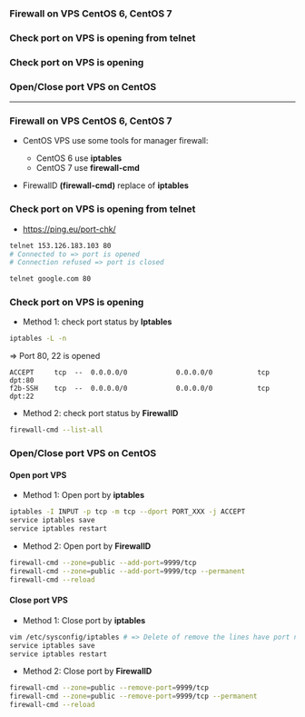 
### Firewall on VPS CentOS 6, CentOS 7
### Check port on VPS is opening from telnet
### Check port on VPS is opening
### Open/Close port VPS on CentOS

---------------------------------------------------------

### Firewall on VPS CentOS 6, CentOS 7

* CentOS VPS use some tools for manager firewall:
  * CentOS 6 use **iptables**
  * CentOS 7 use **firewall-cmd**
  
* FirewallD **(firewall-cmd)** replace of  **iptables**

### Check port on VPS is opening from telnet

* https://ping.eu/port-chk/

```sh
telnet 153.126.183.103 80
# Connected to => port is opened
# Connection refused => port is closed

telnet google.com 80

```

### Check port on VPS is opening

* Method 1: check port status by **Iptables**

```sh
iptables -L -n
```

=> Port 80, 22 is opened
```
ACCEPT     tcp  --  0.0.0.0/0            0.0.0.0/0           tcp dpt:80
f2b-SSH    tcp  --  0.0.0.0/0            0.0.0.0/0           tcp dpt:22
```

* Method 2: check port status by **FirewallD**

```sh
firewall-cmd --list-all
```

### Open/Close port VPS on CentOS

#### Open port VPS

* Method 1: Open port by **iptables**

```sh
iptables -I INPUT -p tcp -m tcp --dport PORT_XXX -j ACCEPT
service iptables save
service iptables restart
````
* Method 2: Open port by **FirewallD**

```sh
firewall-cmd --zone=public --add-port=9999/tcp
firewall-cmd --zone=public --add-port=9999/tcp --permanent
firewall-cmd --reload
```

#### Close port VPS

* Method 1: Close port by **iptables**

```sh
vim /etc/sysconfig/iptables # => Delete of remove the lines have port need to close
service iptables save
service iptables restart
```

* Method 2: Close port by **FirewallD**

```sh
firewall-cmd --zone=public --remove-port=9999/tcp
firewall-cmd --zone=public --remove-port=9999/tcp --permanent
firewall-cmd --reload
```










